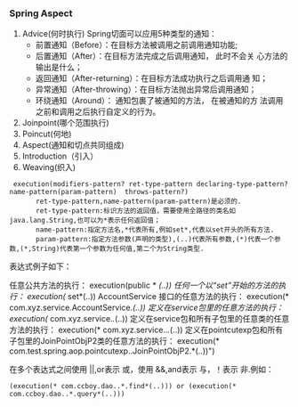 ### Spring Aspect
1. Advice(何时执行)
    Spring切面可以应用5种类型的通知：
    * 前置通知（Before）：在目标方法被调用之前调用通知功能;
    * 后置通知（After）：在目标方法完成之后调用通知， 此时不会关
      心方法的输出是什么；
    * 返回通知（After-returning）：在目标方法成功执行之后调用通
      知；
    * 异常通知（After-throwing）：在目标方法抛出异常后调用通知；
    * 环绕通知（Around）： 通知包裹了被通知的方法， 在被通知的方
      法调用之前和调用之后执行自定义的行为。
2. Joinpoint(哪个范围执行)
3. Poincut(何地)
4. Aspect(通知和切点共同组成)
5. Introduction（引入）
6. Weaving(织入)
```
 execution(modifiers-pattern? ret-type-pattern declaring-type-pattern? name-pattern(param-pattern)  throws-pattern?)
　　　　ret-type-pattern,name-pattern(param-pattern)是必须的.
　　　　ret-type-pattern:标识方法的返回值，需要使用全路径的类名如java.lang.String,也可以为*表示任何返回值；
　　　　name-pattern:指定方法名,*代表所有,例如set*,代表以set开头的所有方法.
　　　　param-pattern:指定方法参数(声明的类型),(..)代表所有参数,(*)代表一个参数,(*,String)代表第一个参数为任何值,第二个为String类型.
```
表达式例子如下：

任意公共方法的执行：
execution(public * *(..))
任何一个以“set”开始的方法的执行：
execution(* set*(..))
AccountService 接口的任意方法的执行：
execution(* com.xyz.service.AccountService.*(..))
定义在service包里的任意方法的执行：
execution(* com.xyz.service.*.*(..))
定义在service包和所有子包里的任意类的任意方法的执行：
execution(* com.xyz.service..*.*(..))
定义在pointcutexp包和所有子包里的JoinPointObjP2类的任意方法的执行：
execution(* com.test.spring.aop.pointcutexp..JoinPointObjP2.*(..))")

在多个表达式之间使用 ||,or表示 或，使用 &&,and表示 与，！表示 非.例如：
```
(execution(* com.ccboy.dao..*.find*(..))) or (execution(* com.ccboy.dao..*.query*(..)))
```
